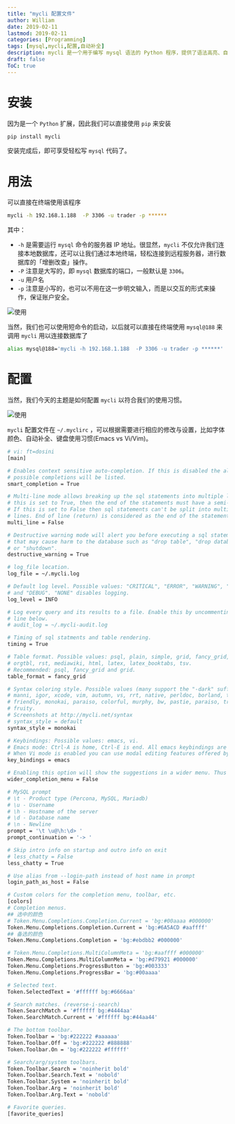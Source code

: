 ```yaml
---
title: "mycli 配置文件"
author: William
date: 2019-02-11
lastmod: 2019-02-11
categories: [Programming]
tags: [mysql,mycli,配置,自动补全]
description: mycli 是一个用于编写 mysql 语法的 Python 程序，提供了语法高亮、自动补全、美化输出等功能，这对于需要常年敲码的农民工是一款十分得力的工具。
draft: false
ToC: true
---
```


<!--more-->

# 安装

因为是一个 `Python` 扩展，因此我们可以直接使用 `pip` 来安装

```bash
pip install mycli
```

安装完成后，即可享受轻松写 `mysql` 代码了。

# 用法

可以直接在终端使用该程序

```bash
mycli -h 192.168.1.188  -P 3306 -u trader -p ******
```

其中：

- `-h` 是需要运行 `mysql` 命令的服务器 IP 地址。很显然，`mycli` 不仅允许我们连接本地数据库，还可以让我们通过本地终端，轻松连接到远程服务器，进行数据库的「增删改查」操作。
- `-P` 注意是大写的，即 `mysql` 数据库的端口，一般默认是 `3306`。
- `-u` 用户名
- `-p` 注意是小写的，也可以不用在这一步明文输入，而是以交互的形式来操作，保证账户安全。

![使用](/images/2019-02-11-mycli-配置文件/mycli_01.gif)

当然，我们也可以使用短命令的启动，以后就可以直接在终端使用 `mysql@188` 来调用 `mycli` 用以连接数据库了

```bash
alias mysql@188='mycli -h 192.168.1.188  -P 3306 -u trader -p ******'
```



# 配置

当然，我们今天的主题是如何配置 `mycli` 以符合我们的使用习惯。

![使用](/images/2019-02-11-mycli-配置文件/mycli_02.gif)

`mycli` 配置文件在 `~/.myclirc` ，可以根据需要进行相应的修改与设置，比如字体颜色、自动补全、键盘使用习惯(Emacs vs Vi/Vim)。

```bash
# vi: ft=dosini
[main]

# Enables context sensitive auto-completion. If this is disabled the all
# possible completions will be listed.
smart_completion = True

# Multi-line mode allows breaking up the sql statements into multiple lines. If
# this is set to True, then the end of the statements must have a semi-colon.
# If this is set to False then sql statements can't be split into multiple
# lines. End of line (return) is considered as the end of the statement.
multi_line = False

# Destructive warning mode will alert you before executing a sql statement
# that may cause harm to the database such as "drop table", "drop database"
# or "shutdown".
destructive_warning = True

# log_file location.
log_file = ~/.mycli.log

# Default log level. Possible values: "CRITICAL", "ERROR", "WARNING", "INFO"
# and "DEBUG". "NONE" disables logging.
log_level = INFO

# Log every query and its results to a file. Enable this by uncommenting the
# line below.
# audit_log = ~/.mycli-audit.log

# Timing of sql statments and table rendering.
timing = True

# Table format. Possible values: psql, plain, simple, grid, fancy_grid, pipe,
# orgtbl, rst, mediawiki, html, latex, latex_booktabs, tsv.
# Recommended: psql, fancy_grid and grid.
table_format = fancy_grid

# Syntax coloring style. Possible values (many support the "-dark" suffix):
# manni, igor, xcode, vim, autumn, vs, rrt, native, perldoc, borland, tango, emacs,
# friendly, monokai, paraiso, colorful, murphy, bw, pastie, paraiso, trac, default,
# fruity.
# Screenshots at http://mycli.net/syntax
# syntax_style = default
syntax_style = monokai

# Keybindings: Possible values: emacs, vi.
# Emacs mode: Ctrl-A is home, Ctrl-E is end. All emacs keybindings are available in the REPL.
# When Vi mode is enabled you can use modal editing features offered by Vi in the REPL.
key_bindings = emacs

# Enabling this option will show the suggestions in a wider menu. Thus more items are suggested.
wider_completion_menu = False

# MySQL prompt
# \t - Product type (Percona, MySQL, Mariadb)
# \u - Username
# \h - Hostname of the server
# \d - Database name
# \n - Newline
prompt = '\t \u@\h:\d> '
prompt_continuation = '-> '

# Skip intro info on startup and outro info on exit
# less_chatty = False
less_chatty = True

# Use alias from --login-path instead of host name in prompt
login_path_as_host = False

# Custom colors for the completion menu, toolbar, etc.
[colors]
# Completion menus.
## 选中的颜色
# Token.Menu.Completions.Completion.Current = 'bg:#00aaaa #000000'
Token.Menu.Completions.Completion.Current = 'bg:#6A5ACD #aaffff'
## 备选的颜色
Token.Menu.Completions.Completion = 'bg:#ebdbb2 #000000'

# Token.Menu.Completions.MultiColumnMeta = 'bg:#aaffff #000000'
Token.Menu.Completions.MultiColumnMeta = 'bg:#d79921 #000000'
Token.Menu.Completions.ProgressButton = 'bg:#003333'
Token.Menu.Completions.ProgressBar = 'bg:#00aaaa'

# Selected text.
Token.SelectedText = '#ffffff bg:#6666aa'

# Search matches. (reverse-i-search)
Token.SearchMatch = '#ffffff bg:#4444aa'
Token.SearchMatch.Current = '#ffffff bg:#44aa44'

# The bottom toolbar.
Token.Toolbar = 'bg:#222222 #aaaaaa'
Token.Toolbar.Off = 'bg:#222222 #888888'
Token.Toolbar.On = 'bg:#222222 #ffffff'

# Search/arg/system toolbars.
Token.Toolbar.Search = 'noinherit bold'
Token.Toolbar.Search.Text = 'nobold'
Token.Toolbar.System = 'noinherit bold'
Token.Toolbar.Arg = 'noinherit bold'
Token.Toolbar.Arg.Text = 'nobold'

# Favorite queries.
[favorite_queries]
```



​	